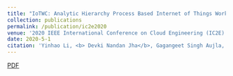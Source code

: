 ```yaml
---
title: "IoTWC: Analytic Hierarchy Process Based Internet of Things Workflow Composition System"
collection: publications
permalink: /publication/ic2e2020
venue: '2020 IEEE International Conference on Cloud Engineering (IC2E)'
date: 2020-5-1
citation: 'Yinhao Li, <b> Devki Nandan Jha</b>, Gagangeet Singh Aujla, Graham Morgan, et al. (2020). <i>2020 IEEE International Conference on Cloud Engineering (IC2E)</i>. '
---
```

[PDF](https://ieeexplore.ieee.org/stamp/stamp.jsp?arnumber=9096487&casa_token=poMbO8PouhAAAAAA:tiB4YeH_PiCQr4Yamgjp3TDPFtWzOHA46gAnusVIB6Lt-JjN30QpbcveKKWwVXdtLKeyFFBGSQ&tag=1)


